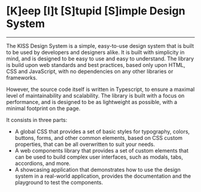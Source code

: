 # [K]eep [I]t [S]tupid [S]imple Design System
---

The KISS Design System is a simple, easy-to-use design system that is built to be used by developers and designers alike. It is built with simplicity in mind, and is designed to be easy to use and easy to understand. The library is build upon web standards and best practices, based only upon HTML, CSS and JavaScript, with no dependencies on any other libraries or frameworks.

However, the source code itself is written in Typescript, to ensure a maximal level of maintainability and scalability. The library is built with a focus on performance, and is designed to be as lightweight as possible, with a minimal footprint on the page.

It consists in three parts:
- A global CSS that provides a set of basic styles for typography, colors, buttons, forms, and other common elements, based on CSS custom properties, that can be all overwritten to suit your needs.
- A web components library that provides a set of custom elements that can be used to build complex user interfaces, such as modals, tabs, accordions, and more.
- A showcasing application that demonstrates how to use the design system in a real-world application, provides the documentation and the playground to test the components.
